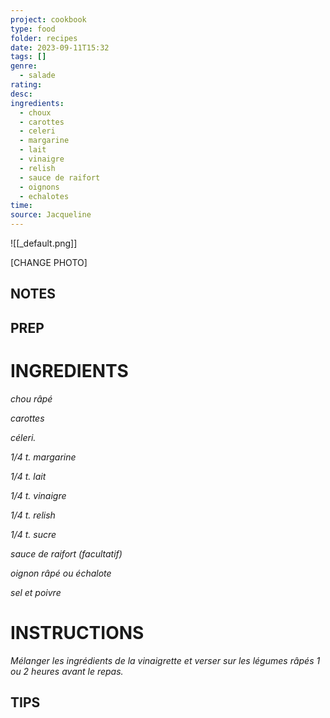 ```yaml
---
project: cookbook
type: food
folder: recipes
date: 2023-09-11T15:32
tags: []
genre:
  - salade
rating: 
desc: 
ingredients:
  - choux
  - carottes
  - celeri
  - margarine
  - lait
  - vinaigre
  - relish
  - sauce de raifort
  - oignons
  - echalotes
time: 
source: Jacqueline
---
```


![[_default.png]]

[CHANGE PHOTO]


## NOTES




## PREP


# INGREDIENTS

_chou râpé_

_carottes_

_céleri._

_1/4 t. margarine_

_1/4 t. lait_

_1/4 t. vinaigre_

_1/4 t. relish_

_1/4 t. sucre_

_sauce de raifort (facultatif)_

_oignon râpé ou échalote_

_sel et poivre_


# INSTRUCTIONS

_Mélanger les ingrédients de la vinaigrette et_
_verser sur les légumes râpés 1 ou 2 heures_
_avant le repas._

## TIPS



